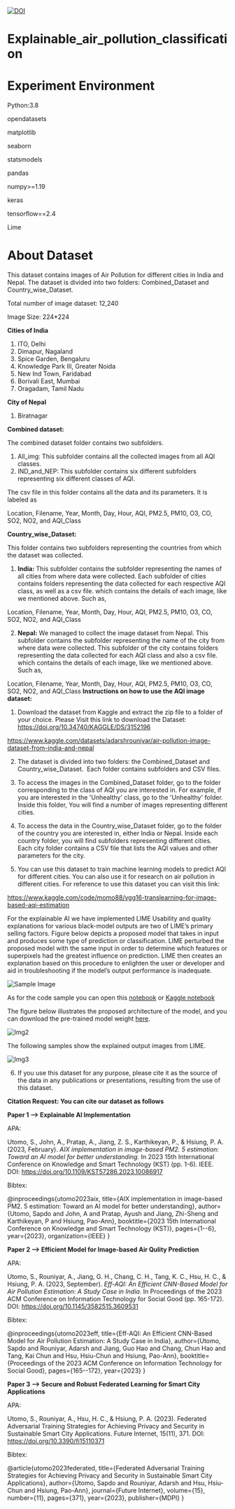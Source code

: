 [![DOI](https://zenodo.org/badge/DOI/10.5281/zenodo.11179528.svg)](https://doi.org/10.5281/zenodo.11179528)
# Explainable_air_pollution_classification
Experiment Environment
=
<p>Python:3.8</p>
<p>opendatasets</p>
<p>matplotlib</p>
<p>seaborn</p>
<p>statsmodels</p>
<p>pandas</p>
<p>numpy>=1.19</p>
<p>keras</p>
<p>tensorflow==2.4</p>
<p>Lime</p>

About Dataset
=
<p>This dataset contains images of Air Pollution for different cities in India and Nepal. The dataset is divided into two folders: Combined_Dataset and Country_wise_Dataset.</p>
<p>Total number of image dataset: 12,240 </p>
<p>Image Size: 224*224 </p>

**Cities of India**

1. ITO, Delhi
2. Dimapur, Nagaland
3. Spice Garden, Bengaluru
4. Knowledge  Park III, Greater Noida
5. New Ind Town, Faridabad
6. Borivali East, Mumbai
7. Oragadam, Tamil Nadu

**City of Nepal**
1. Biratnagar


**Combined dataset:**

The combined dataset folder contains two subfolders.
1. All_img: This subfolder contains all the collected images from all AQI classes.
2. IND_and_NEP: This subfolder contains six different subfolders representing six different classes of AQI.

The csv file in this folder contains all the data and its parameters.
It is labeled as

Location, Filename, Year, Month, Day, Hour, AQI, PM2.5, PM10, O3, CO, SO2, NO2, and AQI_Class

**Country_wise_Dataset:**

This folder contains two subfolders representing the countries from which the dataset was collected.

1. **India:**
This subfolder contains the subfolder representing the names of all cities from where data were collected.
Each subfolder of cities contains folders representing the data collected for each respective AQI class, as well as a csv file.
which contains the details of each image, like we mentioned above.
Such as,

Location, Filename, Year, Month, Day, Hour, AQI, PM2.5, PM10, O3, CO, SO2, NO2, and AQI_Class


2. **Nepal:**
We managed to collect the image dataset from Nepal.
This subfolder contains the subfolder representing the name of the city from where data were collected.
This subfolder of the city contains folders representing the data collected for each AQI class and also a csv file.
which contains the details of each image, like we mentioned above.
Such as,

Location, Filename, Year, Month, Day, Hour, AQI, PM2.5, PM10, O3, CO, SO2, NO2, and AQI_Class
****Instructions on how to use the AQI image dataset:****

1. Download the dataset from Kaggle and extract the zip file to a folder of your choice. Please Visit this link to download the Dataset:
https://doi.org/10.34740/KAGGLE/DS/3152196

https://www.kaggle.com/datasets/adarshrouniyar/air-pollution-image-dataset-from-india-and-nepal

2. The dataset is divided into two folders: the Combined_Dataset and Country_wise_Dataset. 
Each folder contains subfolders and CSV files.

3. To access the images in the Combined_Dataset folder, go to the folder corresponding to the class of AQI you are interested in.
For example, if you are interested in the 'Unhealthy' class, go to the 'Unhealthy' folder. Inside this folder,
You will find a number of images representing different cities.

4. To access the data in the Country_wise_Dataset folder, go to the folder of the country you are interested in, either India or Nepal.
Inside each country folder, you will find subfolders representing different cities.
Each city folder contains a CSV file that lists the AQI values and other parameters for the city.

5. You can use this dataset to train machine learning models to predict AQI for different cities.
You can also use it for research on air pollution in different cities. For reference to use this dataset you can visit this link: 

https://www.kaggle.com/code/momo88/vgg16-translearning-for-image-based-aqi-estimation

For the explainable AI we have implemented LIME Usability and quality explanations for various black-model outputs are two of LIME’s primary selling factors. Figure below depicts a proposed model that takes in input and produces some type of prediction or classification. LIME perturbed the proposed model with the same input in order to determine which features or superpixels had the greatest influence on prediction. LIME then creates an explanation based on this procedure to enlighten the user or developer and aid in troubleshooting if the model’s output performance is inadequate.

![Sample Image](figures/LIME.png)

As for the code sample you can open this [notebook](AIX_LIME.ipynb) or [Kaggle notebook](https://www.kaggle.com/code/momo88/pm2-5-value-estimation-with-lime)

The figure below illustrates the proposed architecture of the model, and you can download the pre-trained model weight [here](LIME_20240506.best.hdf5).

![Img2](figures/Model.png)

The following samples show the explained output images from LIME.

![Img3](figures/LIME_Sample.PNG)


6. If you use this dataset for any purpose, please cite it as the source of the data in any publications or presentations,
resulting from the use of this dataset.

**Citation Request: You can cite our dataset as follows**

**Paper 1 --> Explainable AI Implementation**

APA:

Utomo, S., John, A., Pratap, A., Jiang, Z. S., Karthikeyan, P., & Hsiung, P. A. (2023, February). <i>AIX implementation in image-based PM2. 5 estimation: Toward an AI model for better understanding.</i> In 2023 15th International Conference on Knowledge and Smart Technology (KST) (pp. 1-6). IEEE. DOI: https://doi.org/10.1109/KST57286.2023.10086917

Bibtex:

@inproceedings{utomo2023aix,
  title={AIX implementation in image-based PM2. 5 estimation: Toward an AI model for better understanding},
  author={Utomo, Sapdo and John, A and Pratap, Ayush and Jiang, Zhi-Sheng and Karthikeyan, P and Hsiung, Pao-Ann},
  booktitle={2023 15th International Conference on Knowledge and Smart Technology (KST)},
  pages={1--6},
  year={2023},
  organization={IEEE}
}

**Paper 2 --> Efficient Model for Image-based Air Qulity Prediction**

APA:

Utomo, S., Rouniyar, A., Jiang, G. H., Chang, C. H., Tang, K. C., Hsu, H. C., & Hsiung, P. A. (2023, September). <i>Eff-AQI: An Efficient CNN-Based Model for Air Pollution Estimation: A Study Case in India.</i> In Proceedings of the 2023 ACM Conference on Information Technology for Social Good (pp. 165-172). DOI: https://doi.org/10.1145/3582515.3609531

Bibtex:

@inproceedings{utomo2023eff,
  title={Eff-AQI: An Efficient CNN-Based Model for Air Pollution Estimation: A Study Case in India},
  author={Utomo, Sapdo and Rouniyar, Adarsh and Jiang, Guo Hao and Chang, Chun Hao and Tang, Kai Chun and Hsu, Hsiu-Chun and Hsiung, Pao-Ann},
  booktitle={Proceedings of the 2023 ACM Conference on Information Technology for Social Good},
  pages={165--172},
  year={2023}
}

**Paper 3 --> Secure and Robust Federated Learning for Smart City Applications**

APA:

Utomo, S., Rouniyar, A., Hsu, H. C., & Hsiung, P. A. (2023). Federated Adversarial Training Strategies for Achieving Privacy and Security in Sustainable Smart City Applications. Future Internet, 15(11), 371. DOI: https://doi.org/10.3390/fi15110371

Bibtex:

@article{utomo2023federated,
  title={Federated Adversarial Training Strategies for Achieving Privacy and Security in Sustainable Smart City Applications},
  author={Utomo, Sapdo and Rouniyar, Adarsh and Hsu, Hsiu-Chun and Hsiung, Pao-Ann},
  journal={Future Internet},
  volume={15},
  number={11},
  pages={371},
  year={2023},
  publisher={MDPI}
}

